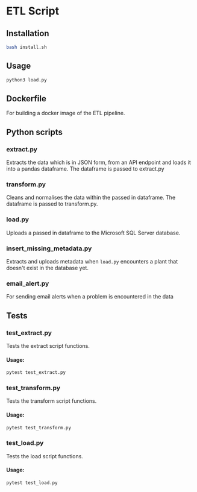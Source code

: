 # ETL Script
## Installation

```sh
bash install.sh
```

## Usage

```sh
python3 load.py
```

## Dockerfile

For building a docker image of the ETL pipeline.

## Python scripts

### extract.py

Extracts the data which is in JSON form, from an API endpoint and loads it into a pandas dataframe. The dataframe is passed to extract.py

### transform.py

Cleans and normalises the data within the passed in dataframe. The dataframe is passed to transform.py.

### load.py

Uploads a passed in dataframe to the Microsoft SQL Server database.

### insert_missing_metadata.py

Extracts and uploads metadata when `load.py` encounters a plant that doesn't exist in the database yet.

### email_alert.py

For sending email alerts when a problem is encountered in the data

## Tests

### test_extract.py

Tests the extract script functions.

#### Usage:
```sh
pytest test_extract.py
```

### test_transform.py

Tests the transform script functions.

#### Usage:
```sh
pytest test_transform.py
```

### test_load.py
Tests the load script functions.

#### Usage:
```sh
pytest test_load.py
```